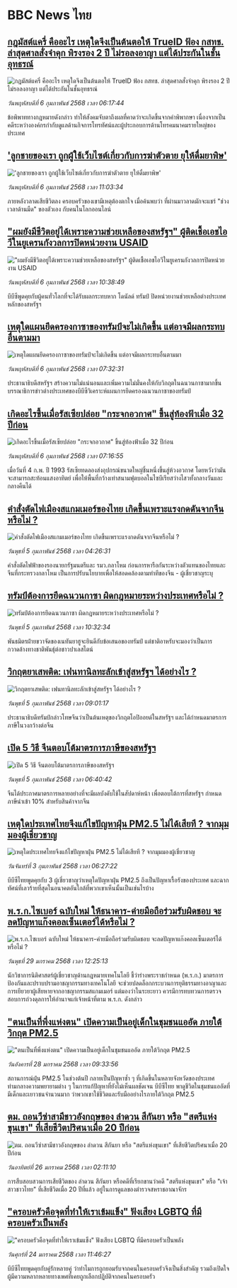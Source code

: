 # BBC News ไทย## [กฎมัสต์แครี่ คืออะไร เหตุใดจึงเป็นต้นตอให้ TrueID ฟ้อง กสทช. ล่าสุดศาลสั่งจำคุก พิรงรอง 2 ปี ไม่รอลงอาญา แต่ได้ประกันในชั้นอุทธรณ์](https://www.bbc.com/thai/articles/cn8x9vdzdngo?at_campaign=githubrss)![กฎมัสต์แครี่ คืออะไร เหตุใดจึงเป็นต้นตอให้ TrueID ฟ้อง กสทช. ล่าสุดศาลสั่งจำคุก พิรงรอง 2 ปี ไม่รอลงอาญา แต่ได้ประกันในชั้นอุทธรณ์](https://ichef.bbci.co.uk/ace/standard/240/cpsprodpb/ca15/live/bd5f54f0-e3d7-11ef-bd1b-d536627785f2.jpg)_วันพฤหัสบดีที่ 6 กุมภาพันธ์ 2568 เวลา 06:17:44_ข้อพิพาททางกฎหมายดังกล่าว ทำให้สังคมจับตาถึงผลที่คาดว่าจะเกิดขึ้นจากคำพิพากษา เนื่องจากเป็นคดีระหว่างองค์กรกำกับดูแลด้านกิจการโทรทัศน์และผู้ประกอบการด้านโทรคมนาคมรายใหญ่ของประเทศ## ['ลูกชายของเรา ถูกผู้ใช้เว็บไซต์เกี่ยวกับการฆ่าตัวตาย ยุให้ดื่มยาพิษ'](https://www.bbc.com/thai/articles/cwyp37n5zx8o?at_campaign=githubrss)!['ลูกชายของเรา ถูกผู้ใช้เว็บไซต์เกี่ยวกับการฆ่าตัวตาย ยุให้ดื่มยาพิษ'](https://ichef.bbci.co.uk/ace/standard/240/cpsprodpb/71d5/live/6d448f50-d8b3-11ef-8504-3783a4c4149b.jpg)_วันพฤหัสบดีที่ 6 กุมภาพันธ์ 2568 เวลา 11:03:34_ภายหลังวลาดเสียชีวิตลง ครอบครัวของเขามีเหตุต้องตกใจ เมื่อค้นพบว่า ที่ผ่านมาวลาดมักจะแชร์ "ช่วงเวลาด้านมืด" ของตัวเอง กับคนในโลกออนไลน์## ["ผมยังมีชีวิตอยู่ได้เพราะความช่วยเหลือของสหรัฐฯ" ผู้ติดเชื้อเอชไอวีในยูเครนกังวลการปิดหน่วยงาน USAID ](https://www.bbc.com/thai/articles/c0k52j4mlm5o?at_campaign=githubrss)!["ผมยังมีชีวิตอยู่ได้เพราะความช่วยเหลือของสหรัฐฯ" ผู้ติดเชื้อเอชไอวีในยูเครนกังวลการปิดหน่วยงาน USAID ](https://ichef.bbci.co.uk/ace/standard/240/cpsprodpb/5b6e/live/caec7cd0-e3d5-11ef-b564-41750c4ba94b.jpg)_วันพฤหัสบดีที่ 6 กุมภาพันธ์ 2568 เวลา 10:38:49_บีบีซีพูดคุยกับผู้คนทั่วโลกที่จะได้รับผลกระทบหาก โดนัลด์ ทรัมป์ ปิดหน่วยงานช่วยเหลือต่างประเทศหลักของสหรัฐฯ## [เหตุใดแผนยึดครองกาซาของทรัมป์จะไม่เกิดขึ้น แต่อาจมีผลกระทบอื่นตามมา ](https://www.bbc.com/thai/articles/cwyjkzyzql7o?at_campaign=githubrss)![เหตุใดแผนยึดครองกาซาของทรัมป์จะไม่เกิดขึ้น แต่อาจมีผลกระทบอื่นตามมา ](https://ichef.bbci.co.uk/ace/standard/240/cpsprodpb/1ae7/live/8090ce70-e3ee-11ef-a319-fb4e7360c4ec.jpg)_วันพฤหัสบดีที่ 6 กุมภาพันธ์ 2568 เวลา 07:32:31_ประธานาธิบดีสหรัฐฯ สร้างความไม่แน่นอนและเพิ่มความไม่มั่นคงให้กับวิกฤตในฉนวนกาซามากขึ้น บรรณาธิการข่าวต่างประเทศของบีบีซีวิเคราะห์แผนการยึดครองฉนวนกาซาของทรัมป์## [เกิดอะไรขึ้นเมื่อรัสเซียปล่อย "กระจกอวกาศ" ขึ้นสู่ท้องฟ้าเมื่อ 32 ปีก่อน](https://www.bbc.com/thai/articles/cg4504vrpelo?at_campaign=githubrss)![เกิดอะไรขึ้นเมื่อรัสเซียปล่อย "กระจกอวกาศ" ขึ้นสู่ท้องฟ้าเมื่อ 32 ปีก่อน](https://ichef.bbci.co.uk/ace/standard/240/cpsprodpb/edef/live/d066f230-e457-11ef-a819-277e390a7a08.jpg)_วันพฤหัสบดีที่ 6 กุมภาพันธ์ 2568 เวลา 07:16:55_เมื่อวันที่ 4 ก.พ. ปี 1993 รัสเซียทดลองส่งอุปกรณ์ขนาดใหญ่ชิ้นหนึ่งขึ้นสู่ห้วงอวกาศ โดยหวังว่ามันจะสามารถสะท้อนแสงอาทิตย์ เพื่อให้พื้นที่กว้างเท่าสนามฟุตบอลในไซบีเรียสว่างไสวทั้งกลางวันและกลางคืนได้## [คำสั่งตัดไฟเมืองสแกมเมอร์ของไทย เกิดขึ้นเพราะแรงกดดันจากจีนหรือไม่ ?](https://www.bbc.com/thai/articles/cvg8399nnq5o?at_campaign=githubrss)![คำสั่งตัดไฟเมืองสแกมเมอร์ของไทย เกิดขึ้นเพราะแรงกดดันจากจีนหรือไม่ ?](https://ichef.bbci.co.uk/ace/standard/240/cpsprodpb/d0f5/live/5cd62af0-e2f1-11ef-bd1b-d536627785f2.jpg)_วันพุธที่ 5 กุมภาพันธ์ 2568 เวลา 04:26:31_คำสั่งตัดไฟฟ้าของรองนายกรัฐมนตรีและ รมว.กลาโหม ก่อนการหารือกันระหว่างตัวแทนของไทยและจีนที่กระทรวงกลาโหม เป็นการปรับนโยบายเพื่อให้สอดคล้องตามท่าทีของจีน - ผู้เชี่ยวชาญระบุ## [ทรัมป์ต้องการยึดฉนวนกาซา ผิดกฎหมายระหว่างประเทศหรือไม่ ?](https://www.bbc.com/thai/articles/cj650y1yn32o?at_campaign=githubrss)![ทรัมป์ต้องการยึดฉนวนกาซา ผิดกฎหมายระหว่างประเทศหรือไม่ ?](https://ichef.bbci.co.uk/ace/standard/240/cpsprodpb/e1db/live/7c498510-e370-11ef-bd1b-d536627785f2.jpg)_วันพุธที่ 5 กุมภาพันธ์ 2568 เวลา 10:32:34_พันธมิตรฝ่ายขวาจัดของเนทันยาฮูจะยินดีกับข้อเสนอของทรัมป์ แต่ชาติอาหรับจะมองว่าเป็นการกวาดล้างทางชาติพันธุ์ต่อชาวปาเลสไตน์## [วิกฤตยาเสพติด: เฟนทานิลทะลักเข้าสู่สหรัฐฯ ได้อย่างไร ? ](https://www.bbc.com/thai/articles/cpvmxklvj79o?at_campaign=githubrss)![วิกฤตยาเสพติด: เฟนทานิลทะลักเข้าสู่สหรัฐฯ ได้อย่างไร ? ](https://ichef.bbci.co.uk/ace/standard/240/cpsprodpb/4d33/live/c95abe10-e379-11ef-bd1b-d536627785f2.jpg)_วันพุธที่ 5 กุมภาพันธ์ 2568 เวลา 09:01:17_ประธานาธิบดีทรัมป์กล่าวโทษจีนว่าเป็นต้นเหตุของวิกฤตโอปิออยด์ในสหรัฐฯ และได้กำหนดมาตรการภาษีในวงกว้างต่อจีน## [เปิด 5 วิธี จีนตอบโต้มาตรการภาษีของสหรัฐฯ ](https://www.bbc.com/thai/articles/cgj2084e412o?at_campaign=githubrss)![เปิด 5 วิธี จีนตอบโต้มาตรการภาษีของสหรัฐฯ ](https://ichef.bbci.co.uk/ace/standard/240/cpsprodpb/5473/live/ba6a1a90-e2f7-11ef-aac9-6f6e2a699c06.jpg)_วันพุธที่ 5 กุมภาพันธ์ 2568 เวลา 06:40:42_จีนได้ประกาศมาตรการหลายอย่างที่จะมีผลบังคับใช้ในสัปดาห์หน้า เพื่อตอบโต้การที่สหรัฐฯ กำหนดภาษีนำเข้า 10% สำหรับสินค้าจากจีน## [เหตุใดประเทศไทยจึงแก้ไขปัญหาฝุ่น PM2.5 ไม่ได้เสียที ? จากมุมมองผู้เชี่ยวชาญ](https://www.bbc.com/thai/articles/c5y7jv0j2y2o?at_campaign=githubrss)![เหตุใดประเทศไทยจึงแก้ไขปัญหาฝุ่น PM2.5 ไม่ได้เสียที ? จากมุมมองผู้เชี่ยวชาญ](https://ichef.bbci.co.uk/ace/standard/240/cpsprodpb/b554/live/a8a937f0-e1e4-11ef-bd1b-d536627785f2.jpg)_วันจันทร์ที่ 3 กุมภาพันธ์ 2568 เวลา 06:27:22_บีบีซีไทยพูดคุยกับ 3 ผู้เชี่ยวชาญว่าเหตุใดปัญหาฝุ่น PM2.5 ถึงเป็นปัญหาเรื้อรังของประเทศ และฉากทัศน์ที่เลวร้ายที่สุดในอนาคตอันใกล้ที่พวกเขาเห็นนั้นเป็นเช่นไรบ้าง## [พ.ร.ก.ไซเบอร์ ฉบับใหม่ ให้ธนาคาร-ค่ายมือถือร่วมรับผิดชอบ จะลดปัญหาแก๊งคอลเซ็นเตอร์ได้หรือไม่ ?](https://www.bbc.com/thai/articles/c20p51zdqnlo?at_campaign=githubrss)![พ.ร.ก.ไซเบอร์ ฉบับใหม่ ให้ธนาคาร-ค่ายมือถือร่วมรับผิดชอบ จะลดปัญหาแก๊งคอลเซ็นเตอร์ได้หรือไม่ ?](https://ichef.bbci.co.uk/ace/standard/240/cpsprodpb/e89f/live/b5cde0e0-de3b-11ef-902e-cf9b84dc1357.jpg)_วันพุธที่ 29 มกราคม 2568 เวลา 12:25:13_นักวิชาการนิติศาสตร์ผู้เชี่ยวชาญด้านกฎหมายเทคโนโลยี ชี้ว่าร่างพระราชกำหนด (พ.ร.ก.) มาตรการป้องกันและปราบปรามอาชญากรรมทางเทคโนโลยี จะช่วยปลดล็อกกระบวนการยุติธรรมทางอาญาและการเยียวยาผู้เสียหายจากอาชญากรรมสแกมเมอร์ แต่มองว่าในระยะยาว ควรมีการทบทวนการตรวจสอบการถ่วงดุลการให้อำนาจแก่เจ้าหน้าที่ตาม พ.ร.ก. ดังกล่าว## ["ตนเป็นที่พึ่งแห่งตน" เปิดความเป็นอยู่เด็กในชุมชนแออัด ภายใต้วิกฤต PM2.5](https://www.bbc.com/thai/articles/c5yekz040jro?at_campaign=githubrss)!["ตนเป็นที่พึ่งแห่งตน" เปิดความเป็นอยู่เด็กในชุมชนแออัด ภายใต้วิกฤต PM2.5](https://ichef.bbci.co.uk/ace/standard/240/cpsprodpb/882c/live/640cbdd0-dd55-11ef-a37f-eba91255dc3d.jpg)_วันอังคารที่ 28 มกราคม 2568 เวลา 09:33:56_สถานการณ์ฝุ่น PM2.5 ในช่วงต้นปี กลายเป็นปัญหาซ้ำ ๆ ที่เกิดขึ้นในหลายจังหวัดของประเทศ ท่ามกลางความพยายามต่าง ๆ ในการแก้ปัญหาที่ยังไม่เห็นผลชัดเจน บีบีซีไทย พาดูชีวิตในชุมชนแออัดที่มีเด็กและเยาวชนจำนวนมาก ว่าพวกเขาใช้ชีวิตและรับมืออย่างไรภายใต้วิกฤต PM2.5## [ตม. ถอนวีซ่าสามีชาวอังกฤษของ ลำดวน สีกันยา หรือ "สตรีแห่งขุนเขา" ที่เสียชีวิตปริศนาเมื่อ 20 ปีก่อน](https://www.bbc.com/thai/articles/c2d3jgl57eeo?at_campaign=githubrss)![ตม. ถอนวีซ่าสามีชาวอังกฤษของ ลำดวน สีกันยา หรือ "สตรีแห่งขุนเขา" ที่เสียชีวิตปริศนาเมื่อ 20 ปีก่อน](https://ichef.bbci.co.uk/ace/standard/240/cpsprodpb/a0ef/live/ee18e7e0-daff-11ef-902e-cf9b84dc1357.jpg)_วันอาทิตย์ที่ 26 มกราคม 2568 เวลา 02:11:10_การสืบสอบสวนการเสียชีวิตของ ลำดวน สีกันยา หรือคดีที่เรียกขานว่าคดี "สตรีแห่งขุนเขา" หรือ "เจ้าสาวชาวไทย" ที่เสียชีวิตเมื่อ 20 ปีที่แล้ว อยู่ในการดูแลของตำรวจสหราชอาณาจักร## ["ครอบครัวคือจุดที่ทำให้เราเข้มแข็ง" ฟังเสียง LGBTQ ที่มีครอบครัวเป็นพลัง](https://www.bbc.com/thai/articles/c2d30nk6g92o?at_campaign=githubrss)!["ครอบครัวคือจุดที่ทำให้เราเข้มแข็ง" ฟังเสียง LGBTQ ที่มีครอบครัวเป็นพลัง](https://ichef.bbci.co.uk/ace/standard/240/cpsprodpb/e4f9/live/c66d7900-da40-11ef-b198-e3cab1e733b5.jpg)_วันศุกร์ที่ 24 มกราคม 2568 เวลา 11:46:27_บีบีซีไทยพูดคุยกับคู่รักหลายคู่ ว่าทำไมการถูกยอมรับจากคนในครอบครัวจึงเป็นสิ่งสำคัญ รวมถึงเปิดใจผู้มีความหลากหลายทางเพศที่เคยถูกเลือกปฎิบัติจากคนในครอบครัว